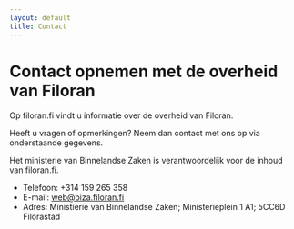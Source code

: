 ```yaml
---
layout: default
title: Contact
---
```


# Contact opnemen met de overheid van Filoran

Op filoran.fi vindt u informatie over de overheid van Filoran.

Heeft u vragen of opmerkingen? Neem dan contact met ons op via onderstaande gegevens.

Het ministerie van Binnelandse Zaken is verantwoordelijk voor de inhoud van filoran.fi.

- Telefoon: +314 159 265 358
- E-mail: <web@biza.filoran.fi>
- Adres: Ministierie van Binnelandse Zaken; Ministerieplein 1 A1; 5CC6D Filorastad
